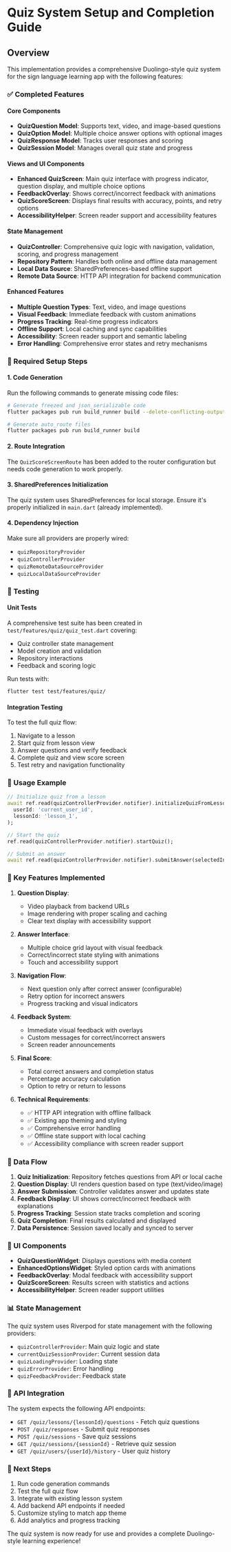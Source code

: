 # Quiz System Setup and Completion Guide

## Overview
This implementation provides a comprehensive Duolingo-style quiz system for the sign language learning app with the following features:

### ✅ Completed Features

#### Core Components
- **QuizQuestion Model**: Supports text, video, and image-based questions
- **QuizOption Model**: Multiple choice answer options with optional images
- **QuizResponse Model**: Tracks user responses and scoring
- **QuizSession Model**: Manages overall quiz state and progress

#### Views and UI Components
- **Enhanced QuizScreen**: Main quiz interface with progress indicator, question display, and multiple choice options
- **FeedbackOverlay**: Shows correct/incorrect feedback with animations
- **QuizScoreScreen**: Displays final results with accuracy, points, and retry options
- **AccessibilityHelper**: Screen reader support and accessibility features

#### State Management
- **QuizController**: Comprehensive quiz logic with navigation, validation, scoring, and progress management
- **Repository Pattern**: Handles both online and offline data management
- **Local Data Source**: SharedPreferences-based offline support
- **Remote Data Source**: HTTP API integration for backend communication

#### Enhanced Features
- **Multiple Question Types**: Text, video, and image questions
- **Visual Feedback**: Immediate feedback with custom animations
- **Progress Tracking**: Real-time progress indicators
- **Offline Support**: Local caching and sync capabilities
- **Accessibility**: Screen reader support and semantic labeling
- **Error Handling**: Comprehensive error states and retry mechanisms

### 🔧 Required Setup Steps

#### 1. Code Generation
Run the following commands to generate missing code files:

```bash
# Generate freezed and json_serializable code
flutter packages pub run build_runner build --delete-conflicting-outputs

# Generate auto_route files
flutter packages pub run build_runner build
```

#### 2. Route Integration
The `QuizScoreScreenRoute` has been added to the router configuration but needs code generation to work properly.

#### 3. SharedPreferences Initialization
The quiz system uses SharedPreferences for local storage. Ensure it's properly initialized in `main.dart` (already implemented).

#### 4. Dependency Injection
Make sure all providers are properly wired:
- `quizRepositoryProvider`
- `quizControllerProvider` 
- `quizRemoteDataSourceProvider`
- `quizLocalDataSourceProvider`

### 🧪 Testing

#### Unit Tests
A comprehensive test suite has been created in `test/features/quiz/quiz_test.dart` covering:
- Quiz controller state management
- Model creation and validation
- Repository interactions
- Feedback and scoring logic

Run tests with:
```bash
flutter test test/features/quiz/
```

#### Integration Testing
To test the full quiz flow:
1. Navigate to a lesson
2. Start quiz from lesson view
3. Answer questions and verify feedback
4. Complete quiz and view score screen
5. Test retry and navigation functionality

### 📱 Usage Example

```dart
// Initialize quiz from a lesson
await ref.read(quizControllerProvider.notifier).initializeQuizFromLesson(
  userId: 'current_user_id',
  lessonId: 'lesson_1',
);

// Start the quiz
ref.read(quizControllerProvider.notifier).startQuiz();

// Submit an answer
await ref.read(quizControllerProvider.notifier).submitAnswer(selectedIndex);
```

### 🎯 Key Features Implemented

1. **Question Display**:
   - Video playback from backend URLs
   - Image rendering with proper scaling and caching
   - Clear text display with accessibility support

2. **Answer Interface**:
   - Multiple choice grid layout with visual feedback
   - Correct/incorrect state styling with animations
   - Touch and accessibility support

3. **Navigation Flow**:
   - Next question only after correct answer (configurable)
   - Retry option for incorrect answers
   - Progress tracking and visual indicators

4. **Feedback System**:
   - Immediate visual feedback with overlays
   - Custom messages for correct/incorrect answers
   - Screen reader announcements

5. **Final Score**:
   - Total correct answers and completion status
   - Percentage accuracy calculation
   - Option to retry or return to lessons

6. **Technical Requirements**:
   - ✅ HTTP API integration with offline fallback
   - ✅ Existing app theming and styling
   - ✅ Comprehensive error handling
   - ✅ Offline state support with local caching
   - ✅ Accessibility compliance with screen reader support

### 🔄 Data Flow

1. **Quiz Initialization**: Repository fetches questions from API or local cache
2. **Question Display**: UI renders question based on type (text/video/image)  
3. **Answer Submission**: Controller validates answer and updates state
4. **Feedback Display**: UI shows correct/incorrect feedback with explanations
5. **Progress Tracking**: Session state tracks completion and scoring
6. **Quiz Completion**: Final results calculated and displayed
7. **Data Persistence**: Session saved locally and synced to server

### 🎨 UI Components

- **QuizQuestionWidget**: Displays questions with media content
- **EnhancedOptionsWidget**: Styled option cards with animations
- **FeedbackOverlay**: Modal feedback with accessibility support
- **QuizScoreScreen**: Results screen with statistics and actions
- **AccessibilityHelper**: Screen reader support utilities

### 📊 State Management

The quiz system uses Riverpod for state management with the following providers:
- `quizControllerProvider`: Main quiz logic and state
- `currentQuizSessionProvider`: Current session data
- `quizLoadingProvider`: Loading state
- `quizErrorProvider`: Error handling
- `quizFeedbackProvider`: Feedback state

### 🔗 API Integration

The system expects the following API endpoints:
- `GET /quiz/lessons/{lessonId}/questions` - Fetch quiz questions
- `POST /quiz/responses` - Submit quiz responses
- `POST /quiz/sessions` - Save quiz sessions
- `GET /quiz/sessions/{sessionId}` - Retrieve quiz session
- `GET /quiz/users/{userId}/history` - User quiz history

### 🎯 Next Steps

1. Run code generation commands
2. Test the full quiz flow
3. Integrate with existing lesson system
4. Add backend API endpoints if needed
5. Customize styling to match app theme
6. Add analytics and progress tracking

The quiz system is now ready for use and provides a complete Duolingo-style learning experience!